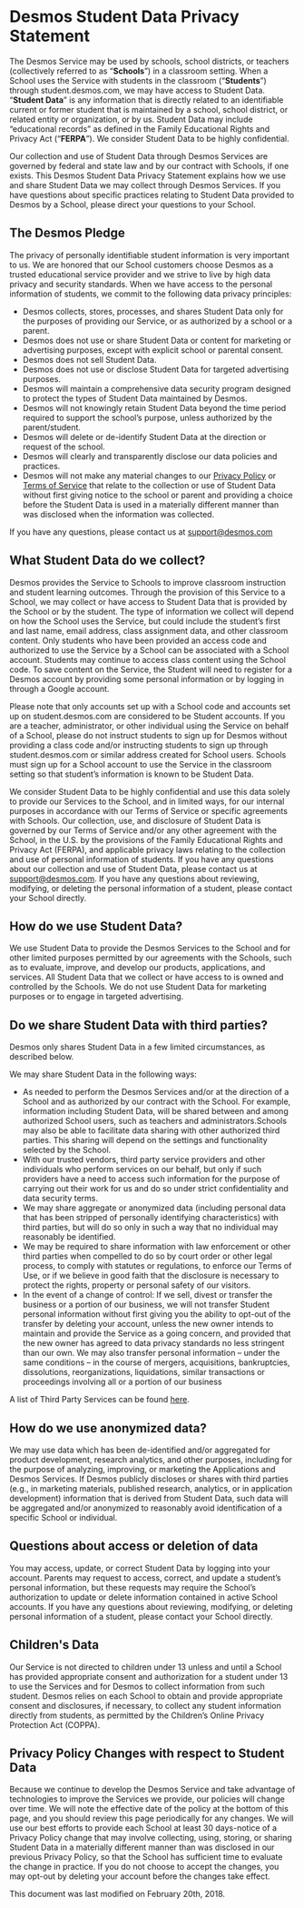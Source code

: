 # Desmos Student Data Privacy Statement

The Desmos Service may be used by schools, school districts, or teachers (collectively referred to as “**Schools**”) in a classroom setting.
When a School uses the Service with students in the classroom (“**Students**”) through student.desmos.com, we may have access to Student Data.
“**Student Data**” is any information that is directly related to an identifiable current or former student that is maintained by a school, school district, or related entity or organization, or by us.
Student Data may include “educational records” as defined in the Family Educational Rights and Privacy Act (“**FERPA**”).
We consider Student Data to be highly confidential.

Our collection and use of Student Data through Desmos Services are governed by federal and state law and by our contract with Schools, if one exists.
This Desmos Student Data Privacy Statement explains how we use and share Student Data we may collect through Desmos Services.
If you have questions about specific practices relating to Student Data provided to Desmos by a School, please direct your questions to your School.


## The Desmos Pledge

The privacy of personally identifiable student information is very important to us.
We are honored that our School customers choose Desmos as a trusted educational service provider and we strive to live by high data privacy and security standards.
When we have access to the personal information of students, we commit to the following data privacy principles:

* Desmos collects, stores, processes, and shares Student Data only for the purposes of providing our Service, or as authorized by a school or a parent.
* Desmos does not use or share Student Data or content for marketing or advertising purposes, except with explicit school or parental consent.
* Desmos does not sell Student Data.
* Desmos does not use or disclose Student Data for targeted advertising purposes.
* Desmos will maintain a comprehensive data security program designed to protect the types of Student Data maintained by Desmos.
* Desmos will not knowingly retain Student Data beyond the time period required to support the school’s purpose, unless authorized by the parent/student.
* Desmos will delete or de-identify Student Data at the direction or request of the school.
* Desmos will clearly and transparently disclose our data policies and practices.
* Desmos will not make any material changes to our [Privacy Policy](/privacy) or [Terms of Service](/terms) that relate to the collection or use of Student Data without first giving notice to the school or parent and providing a choice before the Student Data is used in a materially different manner than was disclosed when the information was collected.

If you have any questions, please contact us at [support@desmos.com](mailto:support@desmos.com)


## What Student Data do we collect?

Desmos provides the Service to Schools to improve classroom instruction and student learning outcomes.
Through the provision of this Service to a School, we may collect or have access to Student Data that is provided by the School or by the student.
The type of information we collect will depend on how the School uses the Service, but could include the student’s first and last name, email address, class assignment data, and other classroom content.
Only students who have been provided an access code and authorized to use the Service by a School can be associated with a School account.
Students may continue to access class content using the School code.
To save content on the Service, the Student will need to register for a Desmos account by providing some personal information or by logging in through a Google account.

Please note that only accounts set up with a School code and accounts set up on student.desmos.com are considered to be Student accounts.
If you are a teacher, administrator, or other individual using the Service on behalf of a School, please do not instruct students to sign up for Desmos without providing a class code and/or instructing students to sign up through student.desmos.com or similar address created for School users.
Schools must sign up for a School account to use the Service in the classroom setting so that student’s information is known to be Student Data.

We consider Student Data to be highly confidential and use this data solely to provide our Services to the School, and in limited ways, for our internal purposes in accordance with our Terms of Service or specific agreements with Schools.
Our collection, use, and disclosure of Student Data is governed by our Terms of Service and/or any other agreement with the School, in the U.S.
by the provisions of the Family Educational Rights and Privacy Act (FERPA), and applicable privacy laws relating to the collection and use of personal information of students.
If you have any questions about our collection and use of Student Data, please contact us at [support@desmos.com](mailto:support@desmos.com).
If you have any questions about reviewing, modifying, or deleting the personal information of a student, please contact your School directly.


## How do we use Student Data?

We use Student Data to provide the Desmos Services to the School and for other limited purposes permitted by our agreements with the Schools, such as to evaluate, improve, and develop our products, applications, and services.
All Student Data that we collect or have access to is owned and controlled by the Schools.
We do not use Student Data for marketing purposes or to engage in targeted advertising.


## Do we share Student Data with third parties?

Desmos only shares Student Data in a few limited circumstances, as described below.

We may share Student Data in the following ways:

* As needed to perform the Desmos Services and/or at the direction of a School and as authorized by our contract with the School. For example, information including Student Data, will be shared between and among authorized School users, such as teachers and administrators.Schools may also be able to facilitate data sharing with other authorized third parties. This sharing will depend on the settings and functionality selected by the School.
* With our trusted vendors, third party service providers and other individuals who perform services on our behalf, but only if such providers have a need to access such information for the purpose of carrying out their work for us and do so under strict confidentiality and data security terms.
* We may share aggregate or anonymized data (including personal data that has been stripped of personally identifying characteristics) with third parties, but will do so only in such a way that no individual may reasonably be identified.
* We may be required to share information with law enforcement or other third parties when compelled to do so by court order or other legal process, to comply with statutes or regulations, to enforce our Terms of Use, or if we believe in good faith that the disclosure is necessary to protect the rights, property or personal safety of our visitors.
* In the event of a change of control: If we sell, divest or transfer the business or a portion of our business, we will not transfer Student personal information without first giving you the ability to opt-out of the transfer by deleting your account, unless the new owner intends to maintain and provide the Service as a going concern, and provided that the new owner has agreed to data privacy standards no less stringent than our own. We may also transfer personal information – under the same conditions – in the course of mergers, acquisitions, bankruptcies, dissolutions, reorganizations, liquidations, similar transactions or proceedings involving all or a portion of our business

A list of Third Party Services can be found [here](https://github.com/desmosinc/policies).

## How do we use anonymized data?

We may use data which has been de-identified and/or aggregated for product development, research analytics, and other purposes, including for the purpose of analyzing, improving, or marketing the Applications and Desmos Services.
If Desmos publicly discloses or shares with third parties (e.g., in marketing materials, published research, analytics, or in application development) information that is derived from Student Data, such data will be aggregated and/or anonymized to reasonably avoid identification of a specific School or individual.


## Questions about access or deletion of data

You may access, update, or correct Student Data by logging into your account.
Parents may request to access, correct, and update a student’s personal information, but these requests may require the School’s authorization to update or delete information contained in active School accounts.
If you have any questions about reviewing, modifying, or deleting personal information of a student, please contact your School directly.


## Children's Data

Our Service is not directed to children under 13 unless and until a School has provided appropriate consent and authorization for a student under 13 to use the Services and for Desmos to collect information from such student.
Desmos relies on each School to obtain and provide appropriate consent and disclosures, if necessary, to collect any student information directly from students, as permitted by the Children’s Online Privacy Protection Act (COPPA).


## Privacy Policy Changes with respect to Student Data

Because we continue to develop the Desmos Service and take advantage of technologies to improve the Services we provide, our policies will change over time.
We will note the effective date of the policy at the bottom of this page, and you should review this page periodically for any changes.
We will use our best efforts to provide each School at least 30 days-notice of a Privacy Policy change that may involve collecting, using, storing, or sharing Student Data in a materially different manner than was disclosed in our previous Privacy Policy, so that the School has sufficient time to evaluate the change in practice.
If you do not choose to accept the changes, you may opt-out by deleting your account before the changes take effect.

This document was last modified on February 20th, 2018.
